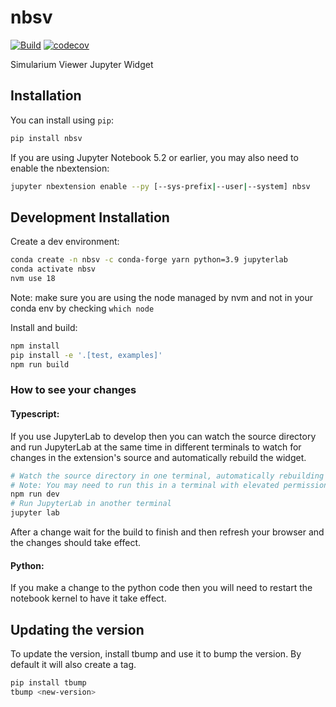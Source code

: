 
# nbsv

[![Build](https://github.com/simularium/nbsv/actions/workflows/build.yml/badge.svg)](https://github.com/simularium/nbsv/actions/workflows/build.yml)
[![codecov](https://codecov.io/gh/simularium/nbsv/branch/main/graph/badge.svg)](https://codecov.io/gh/simularium/nbsv)


Simularium Viewer Jupyter Widget 

## Installation

You can install using `pip`:

```bash
pip install nbsv
```

If you are using Jupyter Notebook 5.2 or earlier, you may also need to enable
the nbextension:
```bash
jupyter nbextension enable --py [--sys-prefix|--user|--system] nbsv
```

## Development Installation

Create a dev environment:
```bash
conda create -n nbsv -c conda-forge yarn python=3.9 jupyterlab
conda activate nbsv
nvm use 18
```
Note: make sure you are using the node managed by nvm and not in your conda env by checking `which node`

Install and build:
```bash
npm install
pip install -e '.[test, examples]'
npm run build
``` 

### How to see your changes
#### Typescript:
If you use JupyterLab to develop then you can watch the source directory and run JupyterLab at the same time in different
terminals to watch for changes in the extension's source and automatically rebuild the widget.

```bash
# Watch the source directory in one terminal, automatically rebuilding when needed.
# Note: You may need to run this in a terminal with elevated permissions (Run as Administrator)
npm run dev
# Run JupyterLab in another terminal
jupyter lab
```

After a change wait for the build to finish and then refresh your browser and the changes should take effect.

#### Python:
If you make a change to the python code then you will need to restart the notebook kernel to have it take effect.

## Updating the version

To update the version, install tbump and use it to bump the version.
By default it will also create a tag.

```bash
pip install tbump
tbump <new-version>
```

